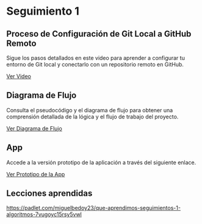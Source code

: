 # Seguimiento 1

## Proceso de Configuración de Git Local a GitHub Remoto

Sigue los pasos detallados en este video para aprender a configurar tu entorno de Git local y conectarlo con un repositorio remoto en GitHub.

[Ver Video](https://youtu.be/tenyTGGflFc)

## Diagrama de Flujo

Consulta el pseudocódigo y el diagrama de flujo para obtener una comprensión detallada de la lógica y el flujo de trabajo del proyecto.

[Ver Diagrama de Flujo](https://lucid.app/lucidchart/54931eb0-b99a-4112-813e-7e38ed041baf/edit?invitationId=inv_7c0f1ff5-4965-4d26-913d-9f191a6296ac&page=0_0#)

## App

Accede a la versión prototipo de la aplicación a través del siguiente enlace.

[Ver Prototipo de la App](https://mockitt.wondershare.com/proto/qGiDs7VYs90c9bVhSl0LSU/sharing?view_mode=read_only)

## Lecciones aprendidas

https://padlet.com/miguelbedoy23/que-aprendimos-seguimientos-1-algoritmos-7vugoyc15rsy5vwl

